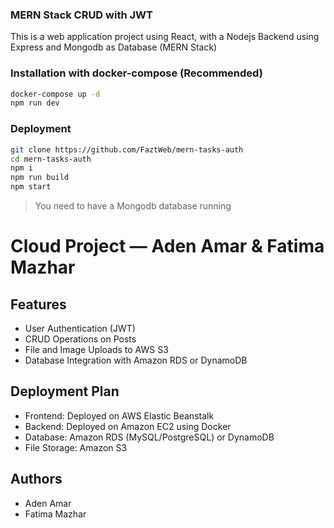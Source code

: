 ### MERN Stack CRUD with JWT

This is a web application project using React, with a Nodejs Backend using Express and Mongodb as Database (MERN Stack)

### Installation with docker-compose (Recommended)

```sh
docker-compose up -d
npm run dev
```

### Deployment

```sh
git clone https://github.com/FaztWeb/mern-tasks-auth
cd mern-tasks-auth
npm i
npm run build
npm start
```

> You need to have a Mongodb database running

# Cloud Project — Aden Amar & Fatima Mazhar

## Features
- User Authentication (JWT)
- CRUD Operations on Posts
- File and Image Uploads to AWS S3
- Database Integration with Amazon RDS or DynamoDB

## Deployment Plan
- Frontend: Deployed on AWS Elastic Beanstalk
- Backend: Deployed on Amazon EC2 using Docker
- Database: Amazon RDS (MySQL/PostgreSQL) or DynamoDB
- File Storage: Amazon S3

## Authors
- Aden Amar
- Fatima Mazhar
